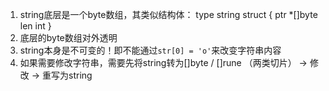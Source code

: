 1. string底层是一个byte数组，其类似结构体：
    type string struct {
        ptr *[]byte
        len int
    }
2. 底层的byte数组对外透明
3. string本身是不可变的！即不能通过`str[0] = 'o'`来改变字符串内容
4. 如果需要修改字符串，需要先将string转为[]byte / []rune （两类切片） -> 修改 -> 重写为string